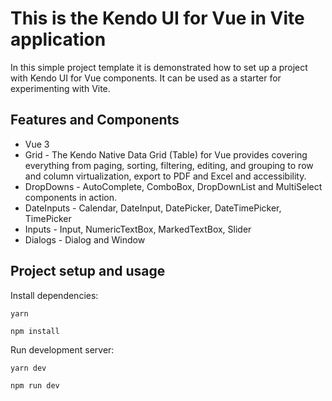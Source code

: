 # This is the Kendo UI for Vue in Vite application

In this simple project template it is demonstrated how to set up a project with Kendo UI for Vue components. It can be used as a starter for experimenting with Vite.

## Features and Components

- Vue 3
- Grid - The Kendo Native Data Grid (Table) for Vue provides covering everything from paging, sorting, filtering, editing, and grouping to row and column virtualization, export to PDF and Excel and accessibility.
- DropDowns - AutoComplete, ComboBox, DropDownList and MultiSelect components in action.
- DateInputs - Calendar, DateInput, DatePicker, DateTimePicker, TimePicker
- Inputs - Input, NumericTextBox, MarkedTextBox, Slider
- Dialogs - Dialog and Window

## Project setup and usage

Install dependencies:

```
yarn
```
```
npm install
```

Run development server:

```
yarn dev
```
```
npm run dev
```
